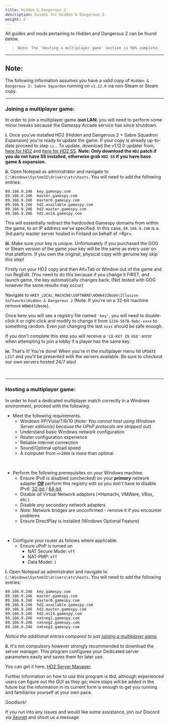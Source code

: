 ```yaml
---
title: Hidden & Dangerous 2
description: Guides for Hidden & Dangerous 2.
weight: 2
---
```


All guides and mods pertaining to Hidden and Dangerous 2 can be found below.

> `Note: The 'Hosting a multiplayer game' section is 90% complete.`

---

## Note:

The following information assumes you have a valid copy of `Hidden & Dangerous 2: Sabre Squardon` running on `v1.12.0` via non-Steam or Steam copy.

---

### Joining a multiplayer game:

In order to join a multiplayer game (<b>not LAN</b>) you will need to perform some minor tweaks because the Gamespy Arcade service has since shutdown. 

<b>i.</b> Once you've installed HD2 (Hidden and Dangerous 2 + Sabre Squadron Expansion) you're ready to update the game. If your copy is already up-to-date proceed to step `ii.`. To update, download the v1.12.0 updater from, [here for HD2](https://drive.google.com/file/d/0B9_MKSPcFp3QeTZLMl9lazZUaGs/view?usp=sharing&resourcekey=0-lLkengrSEpu8kSexuRY-xg) and [here for HD2 SS](https://drive.google.com/file/d/0B9_MKSPcFp3QQWIzLVRiTWFRR0U/view?usp=sharing&resourcekey=0-ZKHCRoGCoNGy97CsOBjrEg). <b>Note: Only download the `HD2` patch if you do not have SS installed, otherwise grab `HD2 SS` if you have base game & expansion.</b>

<b>ii.</b> Open Notepad as administrator and navigate to `C:\Windows\System32\drivers\etc\hosts`. You will need to add the following entries:

`89.166.9.246  key.gamespy.com`<br>
`89.166.9.246  master.gamespy.com`<br>
`89.166.9.246  master0.gamespy.com`<br>
`89.166.9.246  hd2.available.gamespy.com`<br>
`89.166.9.246  hd2.master.gamespy.com`<br>
`89.166.9.246  hd2.ms14.gamespy.com`

This will essentially redirect the hardcoded Gamespy domains from within the game, to an IP address we've specified. In this case, `89.166.9.246` is a 3rd party master server hosted in Finland on behalf of =Rpr=.

<b>iii.</b> Make sure your key is unique. Unfortunately if you purchased the GOG or Steam version of the game your key will be the same as every user on that platform. If you own the original, physical copy with genuine key skip this step!

Firstly run your HD2 copy and then Alt+Tab or Window out of the game and run RegEdit. (You need to do this because if you change it FIRST, and launch game, the key automatically changes back. (Not tested with GOG however the same results may occur) 

Navigate to `HKEY_LOCAL_MACHINE\SOFTWARE\WOW6432Node\Illusion Softworks\Hidden & Dangerous 2` (Note: If you're on a 32-bit machine remove `WOW6432Node`). 

Once here you will see a registry file named `'key'`, you will need to double-click it or right-click and modify to change it from `1234-5678-9abc-xxxx` to something random. Even just changing the last `xxxx` should be safe enough. 

If you don't complete this step you will receive a `'CD-KEY IN USE'` error when attempting to join a lobby if a player has the same key. 

<b>iv.</b> That's it! You're done! When you're in the multiplayer menu hit `UPDATE LIST` and you'll be presented with the servers available. Be sure to checkout our own servers hosted 24/7 also!

<br/>

---

### Hosting a multiplayer game:

In order to host a dedicated multiplayer match correctly in a Windows environment, proceed with the following:
- Meet the following requirements.
  - Windows XP/Vista/7/8/10 (*Note: You cannot host using Windows Server edition(s) because the UPnP protocols are stripped out*)
  - Understand basic Windows network configuration
  - Router configuration experience
  - Reliable internet connection
  - Sound/Optimal upload speed
  - A computer from `=>2008` is more than optimal

<br/>

- Perform the following prerequisites on your Windows machine.
	- Ensure IPv6 is disabled (*unchecked*) on your <b>*primary*</b> network adapter <b><u>*OR*</u></b> perform this registry edit so you don't have to disable IPv6: [32-bit](https://hidden-and-dangerous.net/assets/downloads/Hidden-and-Dangerous-2/Misc/H&D2v4Fix-x86.zip) / [64-bit](https://hidden-and-dangerous.net/assets/downloads/Hidden-and-Dangerous-2/Misc/H&D2v4Fix-x64.zip)
	- Disable *all* Virtual Network adapters (*Hamachi, VMWare, VBox, etc.)
	- Disable *any* secondary network adapters
	- *Note:* Network bridges are unconfirmed - remove it if you encounter problems
	- Ensure DirectPlay is installed (Windows Optional Feature)

<br/>

- Configure your router as follows where applicable.
	- Ensure uPnP is turned *on*
		- NAT Secure Mode: `off`
		- NAT-PMP: `off`
		- Data Model: `1`

<b>i.</b> Open Notepad as administrator and navigate to `C:\Windows\System32\drivers\etc\hosts`. You will need to add the following entries:

`89.166.9.246  key.gamespy.com`<br>
`89.166.9.246  master.gamespy.com`<br>
`89.166.9.246  master0.gamespy.com`<br>
`89.166.9.246  hd2.available.gamespy.com`<br>
`89.166.9.246  hd2.master.gamespy.com`<br>
`89.166.9.246  hd2.ms14.gamespy.com`<br>
`89.166.9.246  natneg1.gamespy.com`<br>
`89.166.9.246  natneg2.gamespy.com`<br>
`89.166.9.246  natneg3.gamespy.com`

*Notice the additional entries compared to just [joining a multiplayer game](/guides/hd2/#joining-a-multiplayer-game).*

<b>ii.</b> It's not compulsory however strongly recommended to download the server manager. This program configures your Dedicated server parameters easily and saves them for later use.

You can get it here, [HD2 Server Manager](https://gaming.xevrac.com/f/HD2ServerLauncher.zip).

Further information on how to use this program is *tbd*, although experienced users can figure out the GUI as they go; more steps will be added in the future but the information in its current form is enough to get you running and familiarise yourself at your own pace.

Goodluck! 

If you run into any issues and would like some assistance, join our Discord via [Xevnet](https://gaming.xevrac.com) and shoot us a message.
